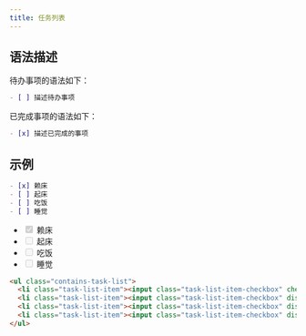 ```yaml
---
title: 任务列表
---
```


## 语法描述

待办事项的语法如下：

```markdown
- [ ] 描述待办事项
```

已完成事项的语法如下：

```markdown
- [x] 描述已完成的事项
```

## 示例

```markdown
- [x] 赖床
- [ ] 起床
- [ ] 吃饭
- [ ] 睡觉
```

<div class='exmp'>
  <div class='exmp-container'>
    <ul class="contains-task-list">
      <li class="task-list-item"><input class="task-list-item-checkbox" checked="" disabled="" type="checkbox"> 赖床</li>
      <li class="task-list-item"><input class="task-list-item-checkbox" disabled="" type="checkbox"> 起床</li>
      <li class="task-list-item"><input class="task-list-item-checkbox" disabled="" type="checkbox"> 吃饭</li>
      <li class="task-list-item"><input class="task-list-item-checkbox" disabled="" type="checkbox"> 睡觉</li>
    </ul>
  </div>
</div>

```html
<ul class="contains-task-list">
  <li class="task-list-item"><input class="task-list-item-checkbox" checked="" disabled="" type="checkbox"> 赖床</li>
  <li class="task-list-item"><input class="task-list-item-checkbox" disabled="" type="checkbox"> 起床</li>
  <li class="task-list-item"><input class="task-list-item-checkbox" disabled="" type="checkbox"> 吃饭</li>
  <li class="task-list-item"><input class="task-list-item-checkbox" disabled="" type="checkbox"> 睡觉</li>
</ul>
```


